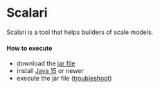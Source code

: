 # Scalari
Scalari is a tool that helps builders of scale models.

#### How to execute
- download the [jar file](Scalari%201.0.jar)
- install [Java 15](https://www.oracle.com/java/technologies/javase-jdk15-downloads.html) or newer
- execute the jar file ([troubleshoot](https://thegeekpage.com/unable-to-run-jar-files-in-windows-10-heres-the-solution/))
